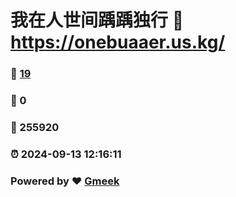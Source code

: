 # 我在人世间踽踽独行 :link: https://onebuaaer.us.kg/ 
### :page_facing_up: [19](https://onebuaaer.us.kg//tag.html) 
### :speech_balloon: 0 
### :hibiscus: 255920 
### :alarm_clock: 2024-09-13 12:16:11 
### Powered by :heart: [Gmeek](https://github.com/Meekdai/Gmeek)
